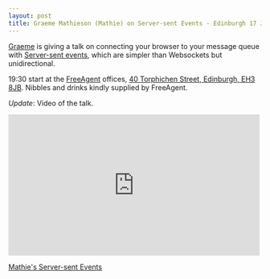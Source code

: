 ```yaml
---
layout: post
title: Graeme Mathieson (Mathie) on Server-sent Events - Edinburgh 17 January
---
```


[Graeme](https://twitter.com/mathie) is giving a talk on connecting your browser to your message queue with [Server-sent events](http://en.wikipedia.org/wiki/Server-sent_events), which are simpler than Websockets but unidirectional.

19:30 start at the [FreeAgent](http://freeagent.com) offices, [40 Torphichen Street, Edinburgh, EH3 8JB](http://maps.google.com/maps?q=EH3+8JB&hl=en&ll=55.946797,-3.213351&spn=0.009781,0.024226&client=safari&oe=UTF-8&hnear=Edinburgh+EH3+8JB,+United+Kingdom&t=m&z=16&vpsrc=6).  Nibbles and drinks kindly supplied by FreeAgent.

*Update*: Video of the talk.


<iframe src="http://player.vimeo.com/video/57994795" width="500" height="281" frameborder="0">
</iframe>

[Mathie's Server-sent Events](http://player.vimeo.com/video/57994795)



